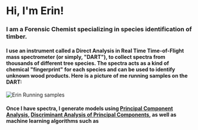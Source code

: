 # Hi, I'm Erin!
### I am a Forensic Chemist specializing in species identification of timber. 
#### I use an instrument called a Direct Analysis in Real Time Time-of-Flight mass spectrometer (or simply, "DART"), to collect spectra from thousands of different tree species. The spectra acts as a kind of chemical "fingerprint" for each species and can be used to identify unknown wood products. Here is a picture of me running samples on the DART:
![Erin Running samples](https://user-images.githubusercontent.com/88633361/141036398-92840365-0b81-4aec-8782-7125c376b782.jpg)
#### Once I have spectra, I generate models using [Principal Component Analysis](https://www.sartorius.com/en/knowledge/science-snippets/what-is-principal-component-analysis-pca-and-how-it-is-used-507186), [Discriminant Analysis of Principal Components](https://bmcgenomdata.biomedcentral.com/articles/10.1186/1471-2156-11-94), as well as machine learning algorithms such as 
